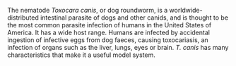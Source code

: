 [//]: # (Created by ./bin/manage_files.pl from ./species/Toxocara_canis/Toxocara_canis.about.html on Thu Jun 11 13:46:08 2020)
The nematode _Toxocara canis_, or dog roundworm, is a worldwide-distributed intestinal parasite of dogs and other canids, and is thought to be the most common parasite infection of humans in the United States of America. It has a wide host range. Humans are infected by accidental ingestion of infective eggs from dog faeces, causing toxocariasis, an infection of organs such as the liver, lungs, eyes or brain. _T. canis_ has many characteristics that make it a useful model system.
